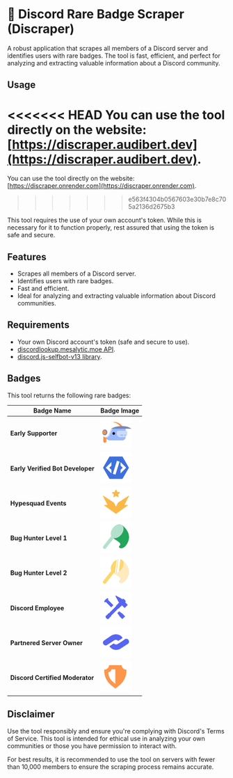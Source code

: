 # 🤖 Discord Rare Badge Scraper (Discraper)

A robust application that scrapes all members of a Discord server and identifies users with rare badges. The tool is fast, efficient, and perfect for analyzing and extracting valuable information about a Discord community.

## Usage

<<<<<<< HEAD
You can use the tool directly on the website: [https://discraper.audibert.dev](https://discraper.audibert.dev).
=======
You can use the tool directly on the website: [https://discraper.onrender.com](https://discraper.onrender.com).
>>>>>>> e563f4304b0567603e30b7e8c705a2136d2675b3

This tool requires the use of your own account's token. While this is necessary for it to function properly, rest assured that using the token is safe and secure.

## Features

- Scrapes all members of a Discord server.
- Identifies users with rare badges.
- Fast and efficient.
- Ideal for analyzing and extracting valuable information about Discord communities.

## Requirements

- Your own Discord account's token (safe and secure to use).
- [discordlookup.mesalytic.moe API](https://github.com/mesalytic/discord-lookup-api).
- [discord.js-selfbot-v13 library](https://github.com/aiko-chan-ai/discord.js-selfbot-v13).

## Badges

This tool returns the following rare badges:

| Badge Name                       | Badge Image                                                           |
| -------------------------------- | --------------------------------------------------------------------- |
| **Early Supporter**              | ![Badge 1](src/public/assets/badges/early_supporter.png)              |
| **Early Verified Bot Developer** | ![Badge 2](src/public/assets/badges/early_verified_bot_developer.png) |
| **Hypesquad Events**             | ![Badge 3](src/public/assets/badges/hypesquad_events.png)             |
| **Bug Hunter Level 1**           | ![Badge 4](src/public/assets/badges/bughunter_level_1.png)            |
| **Bug Hunter Level 2**           | ![Badge 5](src/public/assets/badges/bughunter_level_2.png)            |
| **Discord Employee**             | ![Badge 6](src/public/assets/badges/discord_employee.png)             |
| **Partnered Server Owner**       | ![Badge 7](src/public/assets/badges/partnered_server_owner.png)       |
| **Discord Certified Moderator**  | ![Badge 8](src/public/assets/badges/discord_certified_moderator.png)  |

## Disclaimer

Use the tool responsibly and ensure you're complying with Discord's Terms of Service. This tool is intended for ethical use in analyzing your own communities or those you have permission to interact with.

For best results, it is recommended to use the tool on servers with fewer than 10,000 members to ensure the scraping process remains accurate.
